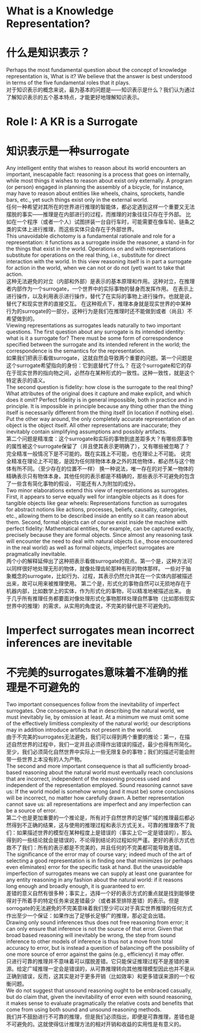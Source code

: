 # What is a Knowledge Representation?
# 什么是知识表示？  
Perhaps the most fundamental question about the concept of knowledge representation is, What is it? We believe that the answer is best
understood in terms of the five fundamental roles that it plays.  
对于知识表示的概念来说，最为基本的问题是——知识表示是什么？我们认为通过了解知识表示的五个基本特点，才能更好地理解知识表示。  
# Role I: A KR is a Surrogate
# 知识表示是一种surrogate  
Any intelligent entity that wishes to reason about its world encounters an
important, inescapable fact: reasoning is a
process that goes on internally,
while most things it wishes to reason about exist only externally. A program
(or person) engaged in planning the assembly of a bicycle, for instance, may
have to reason about entities like wheels,
chains, sprockets, handle bars,
etc., yet such things exist only in the external world.  
任何一种希望对其所在的世界进行推理的智能体，都必定遇到这样一个重要又无法摆脱的事实——推理是在内部进行的过程，而推理的对象往往只存在于外部。
比如在一个程序（或者一个人）试图拼装一台自行车时，可能需要在像车轮、链条之类的实体上进行推理，而这些实体只会存在于外部世界。  
This unavoidable dichotomy is a fundamental rationale and role for a
representation: it functions as a surrogate
inside the reasoner, a stand-in
for the things that exist in the world. Operations on and with
representations substitute
for operations on the real thing, i.e., substitute
for direct interaction with the world. In this view reasoning itself is in
part a surrogate for action in the world, when we can not or do not (yet) want
to take that action.    
这种无法避免的对立（内部和外部）是表示的基本原理和作用。这种对立，在推理者内部作为一个surrogate，一个世界中的实际事物的替身而发挥作用。
在表示上进行操作，以及利用表示进行操作，替代了在实际的事物上进行操作。也就是说，替代了和现实世界的直接交互。
在这种观点下，推理本身就是现实世界的中某种行为的surrogate的一部分，这种行为是我们在推理时还不能做到或者（尚且）不希望做到的。  
Viewing representations as surrogates leads naturally to two important
questions. The first question about any
surrogate is its intended identity:
what is it a surrogate for? There must be some form of correspondence
specified between the surrogate and its intended referent in the world; the
correspondence is the semantics for the
representation.    
如果我们把表示看做surrogate，这就自然会导致两个重要的问题。第一个问题是这个surrogate希望指向的身份：它到底替代了什么？
在这个surrogate和它的存在于现实世界的指向物之间，必然存在某种形式的一致性。这种一致性，就是这个特定表示的语义。  
The second question is fidelity: how close is the surrogate to the real thing?
What attributes of the original does it
capture and make explicit, and which
does it omit? Perfect fidelity is in general impossible, both in practice and
in principle. It is impossible in principle because any thing other than the
thing itself is necessarily different from the
thing itself (in location if
nothing else). Put the other way around, the only completely accurate
representation of an
object is the object itself. All other representations
are inaccurate; they inevitably contain simplifying assumptions
and possibly
artifacts.  
第二个问题是精准度：这个surrogate和实际的事物到底差距多大？有哪些原事物的属性被这个surrogate保留了（并且使其表示更明确了），又有哪些被忽略了？
完全精准一般情况下是不可能的。既在实践上不可能，也在理论上不可能。
说完全精准在理论上不可能，是因为任何除物体本身之外的其他物体，都必然与这个物体有所不同。（至少存在的位置不一样）
换一种说法，唯一存在的对于某一物体的精确表示只有物体本身。其他任何的表示都是不精确的，那些表示不可避免的包含了一些含有简化事物的假设，
可能还有人为附加的成分。  
Two minor elaborations extend this view of representations as surrogates.
First, it appears to serve equally well for
intangible objects as it does for
tangible objects like gear wheels: Representations function as surrogates for
abstract
notions like actions, processes, beliefs, causality, categories,
etc., allowing them to be described inside an entity so it
can reason about
them. Second, formal objects can of course exist inside the machine with
perfect fidelity:
Mathematical entities, for example, can be captured exactly,
precisely because they are formal objects. Since almost
any reasoning task
will encounter the need to deal with natural objects (i.e., those encountered
in the real world) as
well as formal objects, imperfect surrogates are
pragmatically inevitable.  
两个小的解释延伸出了这种把表示看做surrogate的观点。第一个是，这种方法可以同样很好地处理无形的物体，就像处理齿轮那种有形的物体那样。
一些对于抽象概念的surrogate，比如行为、过程，其表示仍然允许其在一个实体内部被描述出来，故可以用来被推理使用。
第二个是，形式化的事物自然可以无损地存在于机器内部，比如数学上的实体，作为形式化的事物，可以精准地被描述出来。
由于几乎所有推理任务都要面对像处理形式化事物那样处理自然事物（比如那些现实世界中的推理）的需求，从实用的角度说，不完美的替代是不可避免的。  
# Imperfect surrogates mean incorrect inferences are inevitable
# 不完美的surrogates意味着不准确的推理是不可避免的

Two important consequences follow from the inevitability of imperfect
surrogates. One consequence is that in
describing the natural world, we must
inevitably lie, by omission at least. At a minimum we must omit some of the
effectively limitless complexity of the natural world; our descriptions may in
addition introduce artifacts not present
in the world.  
由于不完美的surrogates无法避免，我们可以得到两个重要的推论：第一，在描述自然世界的过程中，我们一定并且必须得作出错误的描述，最少也得有所简化。
至少，我们必须简化自然世界中实际上一些无限复杂的事物；我们的描述可能会附带一些世界上本没有的人为产物。  
The second and more important consequence is that all sufficiently broad-based reasoning about the natural world must eventually reach conclusions that are incorrect, independent of the reasoning process used and independent of the representation employed. Sound reasoning cannot save us: If the world model is somehow wrong (and it must be) some conclusions will be incorrect, no matter how carefully drawn. A better representation cannot save us: all representations are imperfect and any imperfection can be a source of error.  
第二个也是更加重要的一个推论是，所有对于自然世界的足够广域的推理最后都必然得到不正确的结果，这与使用的推理过程和表示方式无关。可靠的推理救不了我们：如果描述世界的模型在某种程度上是错误的（事实上它一定是错误的），那么得到的一些结论就会是错误的，不论得到结论的过程如何严谨。更好的表示方式也救不了我们：所有的表示都是不完美的，并且任何的不完美都可能导致差错。  
The significance of the error may of course vary; indeed much of the art of selecting a good representation is in finding one that minimizes (or perhaps even eliminates) error for the specific task at hand. But the unavoidable imperfection of surrogates means we can supply at least one guarantee for any entity reasoning in any fashion about the natural world: if it reasons long enough and broadly enough, it is guaranteed to err.  
差错的意义自然有很多种；事实上，选择一个好的表示方式的重点就是找到能够使得对于所着手的特定任务来说差错最少（或者甚至排除差错）的表示。但是sorrogate的无法避免的不完美意味着我们至少可以对于真实世界推理的任何方式作出至少一个保证：如果作出了足够长足够广的推理，那必定会出错。  
Drawing only sound inferences thus does not free reasoning from error; it can only ensure that inference is not the source of that error. Given that broad based reasoning will inevitably be wrong, the step from sound inference to other models of inference is thus not a move from total accuracy to error, but is instead a question of balancing off
the possibility of one more source of error against the gains (e.g., efficiency) it may offer.  
只进行可靠的推理并不意味着可以摆脱差错。它只能保证推理过程不是差错的来源。给定广域推理一定会是错误的，从可靠推理转向其他推理模型因此也并不是从正确到错误，反而，这其实是对于更多开销（比如效率）和更多错误来源的一个权衡问题。  
We do not suggest that unsound reasoning ought to be embraced casually, but do claim that, given the inevitability of error even with sound reasoning, it makes sense to evaluate pragmatically the relative costs and benefits that come from using both sound and unsound reasoning methods.  
我们并不鼓励进行不可靠的推理，但是我们必须指出，即便是可靠推理，差错也是不可避免的。这就使得估计推理方法的相对开销和收益的实用性是有意义的。  
